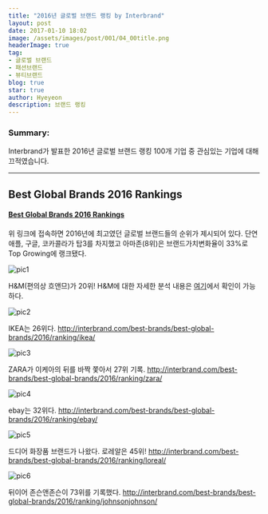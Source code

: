 ```yaml
---
title: "2016년 글로벌 브랜드 랭킹 by Interbrand"
layout: post
date: 2017-01-10 18:02
image: /assets/images/post/001/04_00title.png
headerImage: true
tag:
- 글로벌 브랜드
- 패션브랜드
- 뷰티브랜드
blog: true
star: true
author: Hyeyeon
description: 브랜드 랭킹
---
```


### Summary:

Interbrand가 발표한 2016년 글로벌 브랜드 랭킹 100개 기업 중 관심있는 기업에 대해 끄적였습니다.

---

## Best Global Brands 2016 Rankings


#### [Best Global Brands 2016 Rankings](http://interbrand.com/best-brands/best-global-brands/2016/ranking/#?listFormat=ls&filter=&sortAscending=asc)

위 링크에 접속하면 2016년에 최고였던 글로벌 브랜드들의 순위가 제시되어 있다. 단연 애플, 구글, 코카콜라가 탑3를 차지했고 아마존(8위)은 브랜드가치변화율이 33%로 Top Growing에 랭크됐다.

![pic1](/assets/images/post/001/09_01.png)

H&M(편의상 흐앤므)가 20위!
H&M에 대한 자세한 분석 내용은 [여기](http://interbrand.com/best-brands/best-global-brands/2016/ranking/hm/)에서 확인이 가능하다.

![pic2](/assets/images/post/001/09_02.png)

IKEA는 26위다.
http://interbrand.com/best-brands/best-global-brands/2016/ranking/ikea/


![pic3](/assets/images/post/001/09_03.png)

ZARA가 이케아의 뒤를 바짝 쫓아서 27위 기록.
http://interbrand.com/best-brands/best-global-brands/2016/ranking/zara/

![pic4](/assets/images/post/001/09_04.png)

ebay는 32위다.
http://interbrand.com/best-brands/best-global-brands/2016/ranking/ebay/

![pic5](/assets/images/post/001/09_05.png)

드디어 화장품 브랜드가 나왔다. 로레알은 45위!
http://interbrand.com/best-brands/best-global-brands/2016/ranking/loreal/

![pic6](/assets/images/post/001/09_06.png)

뒤이어 존슨앤존슨이 73위를 기록했다.
http://interbrand.com/best-brands/best-global-brands/2016/ranking/johnsonjohnson/
